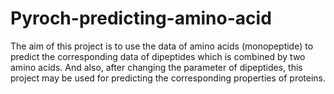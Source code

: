 # Pyroch-predicting-amino-acid

The aim of this project is to use the data of amino acids (monopeptide) to predict the corresponding data of dipeptides which is combined by two amino acids. And also, after changing the parameter of dipeptides, this project may be used for predicting the corresponding properties of proteins.

